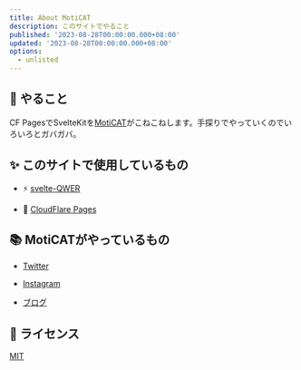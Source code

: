 ```yaml
---
title: About MotiCAT
description: このサイトでやること
published: '2023-08-28T00:00:00.000+08:00'
updated: '2023-08-28T00:00:00.000+08:00'
options:
  - unlisted
---
```


## 🎉 やること

CF PagesでSvelteKitを[MotiCAT](https://twitter.com/m0ticat)がこねこねします。手探りでやっていくのでいろいろとガバガバ。

## ✨ このサイトで使用しているもの

- ⚡ [svelte-QWER](https://github.com/kwchang0831/svelte-QWER)

- 🤗 [CloudFlare Pages](https://pages.cloudflare.com/)

## 📚 MotiCATがやっているもの

- [Twitter](https://twitter.com/m0ticat)

- [Instagram](https://instagram.com/moticat08)

- [ブログ](https://moticat.net)

## 📝 ライセンス

[MIT](https://github.com/kwchang0831/svelte-QWER/blob/main/LICENSE)
